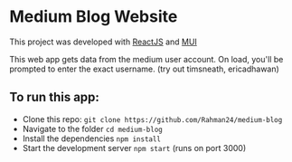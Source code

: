 # Medium Blog Website

This project was developed with [ReactJS](https://reactjs.org) and [MUI](https://mui.com)

This web app gets data from the medium user account. On load, you'll be prompted to enter the exact username. (try out timsneath, ericadhawan)

## To run this app:
- Clone this repo: `git clone https://github.com/Rahman24/medium-blog`
- Navigate to the folder `cd medium-blog`
- Install the dependencies `npm install`
- Start the development server `npm start` (runs on port 3000)

